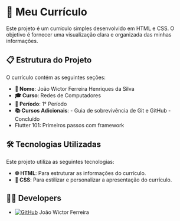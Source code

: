 # 📄 Meu Currículo

Este projeto é um currículo simples desenvolvido em HTML e CSS. O objetivo é fornecer uma visualização clara e organizada das minhas informações.

## 📋 Estrutura do Projeto

O currículo contém as seguintes seções:
- **📝 Nome**: João Wictor Ferreira Henriques da Silva 
- **🎓 Curso**: Redes de Computadores
- **📅 Período**: 1° Período
- **📚 Cursos Adicionais**: - Guia de sobrevivência de Git e GitHub - Concluído
- Flutter 101: Primeiros passos com framework

## 🛠️ Tecnologias Utilizadas

Este projeto utiliza as seguintes tecnologias:
- **🌐 HTML**: Para estruturar as informações do currículo.
- **🎨 CSS**: Para estilizar e personalizar a apresentação do currículo.

## 👨‍💻 Developers

- [![GitHub](https://img.shields.io/badge/GitHub-000?logo=github&logoColor=white)](https://github.com/joaow2708) João Wictor Ferreira 